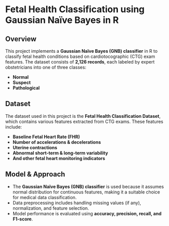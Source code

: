 # Fetal Health Classification using Gaussian Naïve Bayes in R

## Overview
This project implements a **Gaussian Naïve Bayes (GNB) classifier** in R to classify fetal health conditions based on cardiotocographic (CTG) exam features. The dataset consists of **2,126 records**, each labeled by expert obstetricians into one of three classes:

- **Normal**  
- **Suspect**  
- **Pathological**  

## Dataset
The dataset used in this project is the **Fetal Health Classification Dataset**, which contains various features extracted from CTG exams. These features include:

- **Baseline Fetal Heart Rate (FHR)**
- **Number of accelerations & decelerations**
- **Uterine contractions**
- **Abnormal short-term & long-term variability**
- **And other fetal heart monitoring indicators**

## Model & Approach
- The **Gaussian Naïve Bayes (GNB) classifier** is used because it assumes normal distribution for continuous features, making it a suitable choice for medical data classification.
- Data preprocessing includes handling missing values (if any), normalization, and feature selection.
- Model performance is evaluated using **accuracy, precision, recall, and F1-score**.


